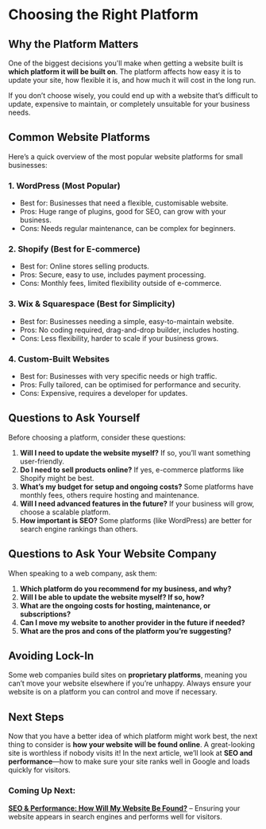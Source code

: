 # Choosing the Right Platform

## Why the Platform Matters

One of the biggest decisions you'll make when getting a website built is
**which platform it will be built on**. The platform affects how easy it
is to update your site, how flexible it is, and how much it will cost in
the long run.

If you don’t choose wisely, you could end up with a website that’s
difficult to update, expensive to maintain, or completely unsuitable for
your business needs.

## Common Website Platforms

Here’s a quick overview of the most popular website platforms for small
businesses:

### **1. WordPress** (Most Popular)
- Best for: Businesses that need a flexible, customisable website.
- Pros: Huge range of plugins, good for SEO, can grow with your business.
- Cons: Needs regular maintenance, can be complex for beginners.

### **2. Shopify** (Best for E-commerce)
- Best for: Online stores selling products.
- Pros: Secure, easy to use, includes payment processing.
- Cons: Monthly fees, limited flexibility outside of e-commerce.

### **3. Wix & Squarespace** (Best for Simplicity)
- Best for: Businesses needing a simple, easy-to-maintain website.
- Pros: No coding required, drag-and-drop builder, includes hosting.
- Cons: Less flexibility, harder to scale if your business grows.

### **4. Custom-Built Websites**
- Best for: Businesses with very specific needs or high traffic.
- Pros: Fully tailored, can be optimised for performance and security.
- Cons: Expensive, requires a developer for updates.

## Questions to Ask Yourself

Before choosing a platform, consider these questions:

1. **Will I need to update the website myself?** If so, you’ll want something user-friendly.
2. **Do I need to sell products online?** If yes, e-commerce platforms like Shopify might be best.
3. **What’s my budget for setup and ongoing costs?** Some platforms have monthly fees, others require hosting and maintenance.
4. **Will I need advanced features in the future?** If your business will grow, choose a scalable platform.
5. **How important is SEO?** Some platforms (like WordPress) are better for search engine rankings than others.

## Questions to Ask Your Website Company

When speaking to a web company, ask them:

1. **Which platform do you recommend for my business, and why?**
2. **Will I be able to update the website myself? If so, how?**
3. **What are the ongoing costs for hosting, maintenance, or subscriptions?**
4. **Can I move my website to another provider in the future if needed?**
5. **What are the pros and cons of the platform you’re suggesting?**

## Avoiding Lock-In

Some web companies build sites on **proprietary platforms**, meaning you
can’t move your website elsewhere if you’re unhappy. Always ensure your
website is on a platform you can control and move if necessary.

## Next Steps

Now that you have a better idea of which platform might work best, the next
thing to consider is **how your website will be found online**. A
great-looking site is worthless if nobody visits it! In the next article,
we’ll look at **SEO and performance**—how to make sure your site ranks
well in Google and loads quickly for visitors.

### Coming Up Next:
**[SEO & Performance: How Will My Website Be Found?](../seo/)** – Ensuring your
website appears in search engines and performs well for visitors.

